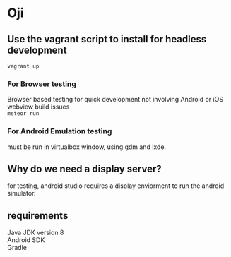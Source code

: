 # Oji

## Use the vagrant script to install for headless development
```vagrant up```

### For Browser testing
Browser based testing for quick development not involving Android or iOS webview build issues<br>
```meteor run```

### For Android Emulation testing
must be run in virtualbox window, using gdm and lxde.

## Why do we need a display server?
for testing, android studio requires a display enviorment to run the android simulator.<br>

## requirements
Java JDK version 8 <br>
Android SDK<br>
Gradle <br>
